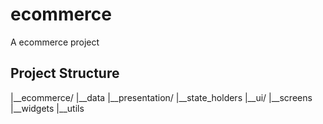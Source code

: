# ecommerce

A ecommerce project

## Project Structure
|__ecommerce/
    |__data
    |__presentation/
    |__state_holders
    |__ui/
        |__screens
        |__widgets
        |__utils


